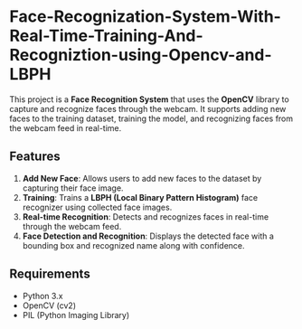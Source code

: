# Face-Recognization-System-With-Real-Time-Training-And-Recogniztion-using-Opencv-and-LBPH

This project is a **Face Recognition System** that uses the **OpenCV** library to capture and recognize faces through the webcam. It supports adding new faces to the training dataset, training the model, and recognizing faces from the webcam feed in real-time.

## Features

1. **Add New Face**: Allows users to add new faces to the dataset by capturing their face image.
2. **Training**: Trains a **LBPH (Local Binary Pattern Histogram)** face recognizer using collected face images.
3. **Real-time Recognition**: Detects and recognizes faces in real-time through the webcam feed.
4. **Face Detection and Recognition**: Displays the detected face with a bounding box and recognized name along with confidence.

## Requirements
- Python 3.x
- OpenCV (cv2)
- PIL (Python Imaging Library)